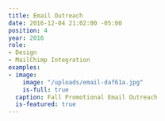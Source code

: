 ```yaml
---
title: Email Outreach
date: 2016-12-04 21:02:00 -05:00
position: 4
year: 2016
role:
- Design
- MailChimp Integration
examples:
- image:
    image: "/uploads/email-daf61a.jpg"
    is-full: true
  caption: Fall Promotional Email Outreach
  is-featured: true
---
```


